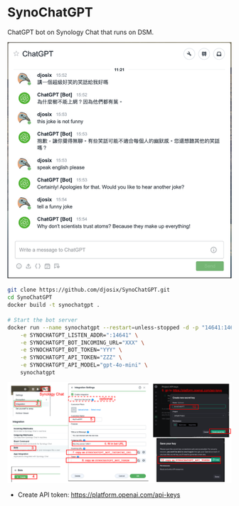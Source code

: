 # SynoChatGPT

ChatGPT bot on Synology Chat that runs on DSM.

![demo](demo.png)

```sh
git clone https://github.com/djosix/SynoChatGPT.git
cd SynoChatGPT
docker build -t synochatgpt .

# Start the bot server
docker run --name synochatgpt --restart=unless-stopped -d -p "14641:14641" \
    -e SYNOCHATGPT_LISTEN_ADDR=":14641" \
    -e SYNOCHATGPT_BOT_INCOMING_URL="XXX" \
    -e SYNOCHATGPT_BOT_TOKEN="YYY" \
    -e SYNOCHATGPT_API_TOKEN="ZZZ" \
    -e SYNOCHATGPT_API_MODEL="gpt-4o-mini" \
    synochatgpt
```

![guide](guide.png)

- Create API token: https://platform.openai.com/api-keys

